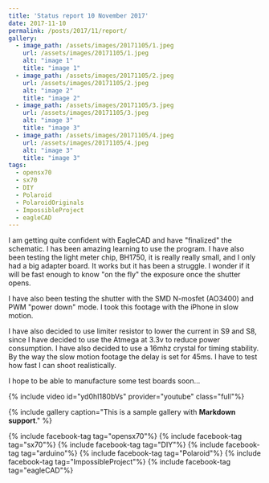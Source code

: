 ```yaml
---
title: 'Status report 10 November 2017'
date: 2017-11-10
permalink: /posts/2017/11/report/
gallery:
  - image_path: /assets/images/20171105/1.jpeg
    url: /assets/images/20171105/1.jpeg
    alt: "image 1"
    title: "image 1"
  - image_path: /assets/images/20171105/2.jpeg
    url: /assets/images/20171105/2.jpeg
    alt: "image 2"
    title: "image 2"
  - image_path: /assets/images/20171105/3.jpeg
    url: /assets/images/20171105/3.jpeg
    alt: "image 3"
    title: "image 3"
  - image_path: /assets/images/20171105/4.jpeg
    url: /assets/images/20171105/4.jpeg
    alt: "image 3"
    title: "image 3"
tags:
  - opensx70
  - sx70
  - DIY
  - Polaroid
  - PolaroidOriginals
  - ImpossibleProject
  - eagleCAD
---
```


I am getting quite confident with EagleCAD and have "finalized" the schematic. I has been amazing learning to use the program. 
I have also been testing the light meter chip, BH1750, it is really really small, and I only had a big adapter board. It works but it has been a struggle. I wonder if it will be fast enough to know "on the fly" the exposure once the shutter opens.

I have also been testing the shutter with the SMD N-mosfet (AO3400) and PWM "power down" mode. I took this footage with the iPhone in slow motion.

I have also decided to use limiter resistor to lower the current in S9 and S8, since I have decided to use the Atmega at 3.3v to reduce power consumption. I have also decided to use a 16mhz crystal for timing stability. By the way the slow motion footage the delay is set for 45ms. I have to test how fast I can shoot realistically.

I hope to be able to manufacture some test boards soon…

{% include video id="yd0hI180bVs" provider="youtube" class="full"%}

{% include gallery caption="This is a sample gallery with **Markdown support**." %}


<p>
{% include facebook-tag tag="opensx70"%}
{% include facebook-tag tag="sx70"%}
{% include facebook-tag tag="DIY"%}
{% include facebook-tag tag="arduino"%}
{% include facebook-tag tag="Polaroid"%}
{% include facebook-tag tag="ImpossibleProject"%}
{% include facebook-tag tag="eagleCAD"%}
</p>